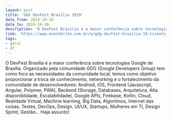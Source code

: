 ```yaml
---
layout: post
title: 'GDG DevFest Brasília 2019'
date_from: 2019-10-26
date_to: 2019-10-26
description: 'O DevFest Brasília é a maior conferência sobre tecnologias Google de Brasília.'
link: 'https://www.eventbrite.com.br/e/gdg-devfest-brasilia-19-tickets-65761910645'
tags:
- geral
- df
---
```


O DevFest Brasília é a maior conferência sobre tecnologias Google de Brasília. Organizado pela comunidade GDG (Google Developers Group) tem como foco as necessidades da comunidade local, temos como objetivo proporcionar a troca de conhecimento, networking e o fortalecimento da comunidade de desenvolvedores: Android, iOS, Frontend (Javascript, Angular, Polymer, PWA), Backend (Storage, Databases, Arquitetura, Alta disponibilidade, Escalabilidade), Google APIs, Firebase, Kotlin, Cloud, Realidade Virtual, Machine learning, Big Data, Algoritmos, Internet das coisas, Testes, DevOps, Design, UI/UX, Startups, Mulheres em TI, Design Sprint, Gestão… Haja assunto!
